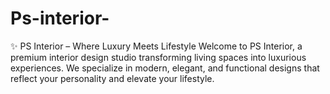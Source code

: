 # Ps-interior-
✨ PS Interior – Where Luxury Meets Lifestyle  Welcome to PS Interior, a premium interior design studio transforming living spaces into luxurious experiences. We specialize in modern, elegant, and functional designs that reflect your personality and elevate your lifestyle.
